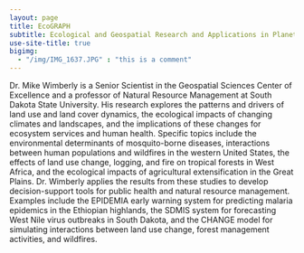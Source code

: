 ```yaml
---
layout: page
title: EcoGRAPH
subtitle: Ecological and Geospatial Research and Applications in Planetary Health
use-site-title: true
bigimg: 
  - "/img/IMG_1637.JPG" : "this is a comment"
---
```


Dr. Mike Wimberly is a Senior Scientist in the Geospatial Sciences Center of Excellence and a professor of Natural Resource Management at South Dakota State University. His research explores the patterns and drivers of land use and land cover dynamics, the ecological impacts of changing climates and landscapes, and the implications of these changes for ecosystem services and human health. Specific topics include the environmental determinants of mosquito-borne diseases, interactions between human populations and wildfires in the western United States, the effects of land use change, logging, and fire on tropical forests in West Africa, and the ecological impacts of agricultural extensification in the Great Plains. Dr. Wimberly applies the results from these studies to develop decision-support tools for public health and natural resource management. Examples include the EPIDEMIA early warning system for predicting malaria epidemics in the Ethiopian highlands, the SDMIS system for forecasting West Nile virus outbreaks in South Dakota, and the CHANGE model for simulating interactions between land use change, forest management activities, and wildfires.
